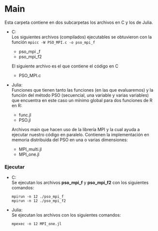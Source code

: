 # Main

Esta carpeta contiene en dos subcarpetas los archivos en C y los de Julia.


	
* C:   
	Los siguientes archivos (compilados) ejecutables se obtuvieron con la función `mpicc -W PSO_MPI.c -o pso_mpi_f`
	* pso_mpi	_f
	* pso_mpi\_f2

	El siguiente archivo es el que contiene el código en C   
	
	* PSO_MPI.c

* Julia:   
	Funciones que tienen tanto las funciones (en las que evaluaremos) y la función del método PSO (secuencial, una variable y varias variables) que encuentra en este caso un mínimo global para dos funciones de R en R:   
	* func.jl
	* PSO.jl

	Archivos main que hacen uso de la librería MPI y la cual ayuda a ejecutar nuestro código en paralelo. Contienen la implementación en memoria distribuida del PSO en una o varias dimensiones:   
	


	* MPI_multi.jl
	* MPI_one.jl
	
### Ejecutar

* C:   
	Se ejecutan los archivos **pso_mpi\_f** y **pso_mpi\_f2** con los siguientes comandos: 
	
	`mpirun -n 12 ./pso_mpi_f`   
	`mpirun -n 12 ./pso_mpi_f2`
	
* Julia:   
	Se ejecutan los archivos con los siguientes comandos: 
	
	`mpexec -n 12 MPI_one.jl`